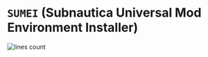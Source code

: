 # `SUMEI` (Subnautica Universal Mod Environment Installer)
![lines count](https://tokei.rs/b1/github/VELD-Dev/raclette-and-tank?category=lines&type=CSharp)

